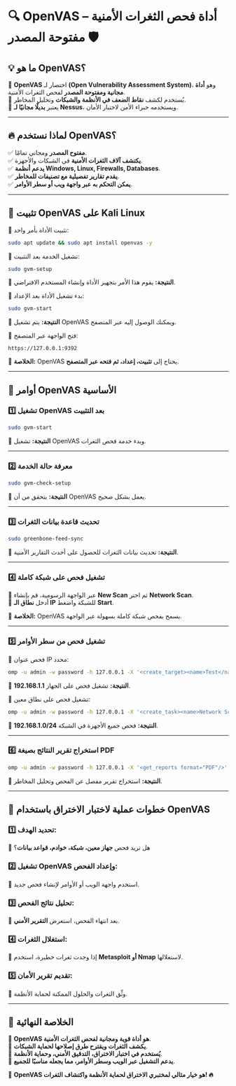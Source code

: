 # **🔍 OpenVAS – أداة فحص الثغرات الأمنية مفتوحة المصدر 🛡️**

## **💡 ما هو OpenVAS؟**

🔹 **OpenVAS** اختصار لـ **(Open Vulnerability Assessment System)**، وهو **أداة مجانية ومفتوحة المصدر** لفحص الثغرات الأمنية.  
🔹 يُستخدم لكشف **نقاط الضعف في الأنظمة والشبكات** وتحليل المخاطر.  
🔹 يعتبر **بديلًا مجانيًا لـ Nessus**، ويستخدمه خبراء الأمن لاختبار الأمان.

---

## **🔥 لماذا نستخدم OpenVAS؟**

✅ **مفتوح المصدر** ومجاني تمامًا.  
✅ **يكتشف آلاف الثغرات الأمنية** في الشبكات والأجهزة.  
✅ **يدعم أنظمة Windows, Linux, Firewalls, Databases**.  
✅ **يقدم تقارير تفصيلية مع تصنيفات للمخاطر**.  
✅ **يمكن التحكم به عبر واجهة ويب أو سطر الأوامر**.

---

## **📌 تثبيت OpenVAS على Kali Linux**

🔹 تثبيت الأداة بأمر واحد:

```bash
sudo apt update && sudo apt install openvas -y
```

🔹 تشغيل الخدمة بعد التثبيت:

```bash
sudo gvm-setup
```

👀 **النتيجة:** يقوم هذا الأمر بتجهيز الأداة وإنشاء المستخدم الافتراضي.

🔹 بدء تشغيل الأداة بعد الإعداد:

```bash
sudo gvm-start
```

👀 **النتيجة:** يتم تشغيل OpenVAS ويمكنك الوصول إليه عبر المتصفح.

🔹 فتح الواجهة عبر المتصفح:

```
https://127.0.0.1:9392
```

📌 **الخلاصة:** OpenVAS يحتاج إلى **تثبيت، إعداد، ثم فتحه عبر المتصفح**.

---

## **🚀 أوامر OpenVAS الأساسية**

### **1️⃣ تشغيل OpenVAS بعد التثبيت**

```bash
sudo gvm-start
```

👀 **النتيجة:** تشغيل OpenVAS وبدء خدمة فحص الثغرات.

---

### **2️⃣ معرفة حالة الخدمة**

```bash
sudo gvm-check-setup
```

👀 **النتيجة:** يتحقق من أن OpenVAS يعمل بشكل صحيح.

---

### **3️⃣ تحديث قاعدة بيانات الثغرات**

```bash
sudo greenbone-feed-sync
```

👀 **النتيجة:** تحديث بيانات الثغرات للحصول على أحدث التقارير الأمنية.

---

### **4️⃣ تشغيل فحص على شبكة كاملة**

🔹 عبر الواجهة الرسومية، قم بإنشاء **New Scan** ثم اختر **Network Scan**.  
🔹 أدخل **نطاق الـ IP** للشبكة واضغط **Start**.

📌 **الخلاصة:** OpenVAS يسمح بفحص شبكة كاملة بسهولة عبر الواجهة.

---

### **5️⃣ تشغيل فحص من سطر الأوامر**

🔹 فحص عنوان IP محدد:

```bash
omp -u admin -w password -h 127.0.0.1 -X '<create_target><name>Test</name><hosts>192.168.1.1</hosts></create_target>'
```

👀 **النتيجة:** تشغيل فحص على الجهاز **192.168.1.1**.

🔹 تشغيل فحص على نطاق معين:

```bash
omp -u admin -w password -h 127.0.0.1 -X '<create_task><name>Network Scan</name><target>192.168.1.0/24</target></create_task>'
```

👀 **النتيجة:** فحص جميع الأجهزة في الشبكة **192.168.1.0/24**.

---

### **6️⃣ استخراج تقرير النتائج بصيغة PDF**

```bash
omp -u admin -w password -h 127.0.0.1 -X '<get_reports format="PDF"/>'
```

👀 **النتيجة:** استخراج تقرير مفصل عن الفحص وتحليل المخاطر.

---

## **📝 خطوات عملية لاختبار الاختراق باستخدام OpenVAS**

### **1️⃣ تحديد الهدف:**

🔹 هل تريد فحص **جهاز معين، شبكة، خوادم، قواعد بيانات**؟

### **2️⃣ تشغيل OpenVAS وإعداد الفحص:**

🔹 استخدم واجهة الويب أو الأوامر لإنشاء فحص جديد.

### **3️⃣ تحليل نتائج الفحص:**

🔹 بعد انتهاء الفحص، استعرض **التقرير الأمني**.

### **4️⃣ استغلال الثغرات:**

🔹 إذا وجدت ثغرات خطيرة، استخدم **Metasploit أو Nmap** لاستغلالها.

### **5️⃣ تقديم تقرير الأمان:**

🔹 وثِّق الثغرات والحلول الممكنة لحماية الأنظمة.

---

## **🎯 الخلاصة النهائية**

📌 **OpenVAS هو أداة قوية ومجانية لفحص الثغرات الأمنية**.  
📌 **يكشف الثغرات ويقترح طرق إصلاحها لحماية الشبكات**.  
📌 **يُستخدم في اختبار الاختراق، التدقيق الأمني، وحماية الأنظمة**.  
📌 **يدعم التشغيل عبر الويب وسطر الأوامر، مما يجعله مناسبًا للجميع**.

🚀 **OpenVAS هو خيار مثالي لمختبري الاختراق لحماية الأنظمة واكتشاف الثغرات! 🔥**